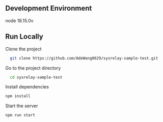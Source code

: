## Development Environment

node 18.15.0v

## Run Locally  

Clone the project  

~~~bash  
  git clone https://github.com/AdeWang0629/sysrelay-sample-test.git
~~~

Go to the project directory  

~~~bash  
  cd sysrelay-sample-test
~~~

Install dependencies  

~~~bash  
npm install
~~~

Start the server  

~~~bash  
npm run start
~~~